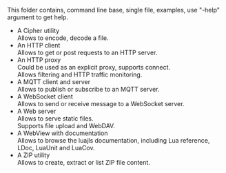 This folder contains, command line base, single file, examples, use "-help" argument to get help.

* A Cipher utility  
Allows to encode, decode a file.
* An HTTP client  
Allows to get or post requests to an HTTP server.
* An HTTP proxy  
Could be used as an explicit proxy, supports connect.  
Allows filtering and HTTP traffic monitoring.
* A MQTT client and server  
Allows to publish or subscribe to an MQTT server.
* A WebSocket client  
Allows to send or receive message to a WebSocket server.
* A Web server  
Allows to serve static files.  
Supports file upload and WebDAV.
* A WebView with documentation  
Allows to browse the luajls documentation, including Lua reference, LDoc, LuaUnit and LuaCov.
* A ZIP utility  
Allows to create, extract or list ZIP file content.
